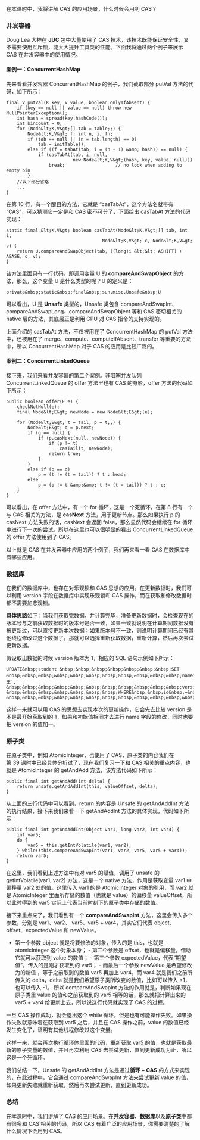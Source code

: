 
在本课时中，我将讲解&nbsp;CAS 的应用场景，什么时候会用到 CAS？

### 并发容器

Doug&nbsp;Lea 大神在 **JUC** 包中大量使用了&nbsp;CAS&nbsp;技术，该技术既能保证安全性，又不需要使用互斥锁，能大大提升工具类的性能。下面我将通过两个例子来展示 CAS 在并发容器中的使用情况。

#### 案例一：ConcurrentHashMap

先来看看并发容器 ConcurrentHashMap 的例子，我们截取部分 putVal 方法的代码，如下所示：


```
final V putVal(K key, V value, boolean onlyIfAbsent) {
    if (key == null || value == null) throw new NullPointerException();
    int hash = spread(key.hashCode());
    int binCount = 0;
    for (Node&lt;K,V&gt;[] tab = table;;) {
        Node&lt;K,V&gt; f; int n, i, fh;
        if (tab == null || (n = tab.length) == 0)
            tab = initTable();
        else if ((f = tabAt(tab, i = (n - 1) &amp; hash)) == null) {
            if (casTabAt(tab, i, null,
                         new Node&lt;K,V&gt;(hash, key, value, null)))
                break;                   // no lock when adding to empty bin
        }
    //以下部分省略
    ...
}

```

在第 10 行，有一个醒目的方法，它就是 “casTabAt”，这个方法名就带有 “CAS”，可以猜测它一定是和 CAS 密不可分了，下面给出 casTabAt 方法的代码实现：

```
static final &lt;K,V&gt; boolean casTabAt(Node&lt;K,V&gt;[] tab, int i,
                                    Node&lt;K,V&gt; c, Node&lt;K,V&gt; v) {
    return U.compareAndSwapObject(tab, ((long)i &lt;&lt; ASHIFT) + ABASE, c, v);
}

```

该方法里面只有一行代码，即调用变量 U 的 **compareAndSwapObject** 的方法，那么，这个变量 U 是什么类型的呢？U 的定义是：

```
private&nbsp;static&nbsp;final&nbsp;sun.misc.Unsafe&nbsp;U 
```

可以看出，U 是 **Unsafe** 类型的，Unsafe 类包含 compareAndSwapInt、compareAndSwapLong、compareAndSwapObject 等和 CAS 密切相关的 native 层的方法，其底层正是利用 CPU 对 CAS 指令的支持实现的。

上面介绍的 casTabAt 方法，不仅被用在了 ConcurrentHashMap 的 putVal 方法中，还被用在了 merge、compute、computeIfAbsent、transfer 等重要的方法中，所以 ConcurrentHashMap 对于 CAS 的应用是比较广泛的。

#### 案例二：ConcurrentLinkedQueue

接下来，我们来看并发容器的第二个案例。非阻塞并发队列 ConcurrentLinkedQueue 的 offer 方法里也有 CAS 的身影，offer 方法的代码如下所示：

```
public boolean offer(E e) {
    checkNotNull(e);
    final Node&lt;E&gt; newNode = new Node&lt;E&gt;(e);

    for (Node&lt;E&gt; t = tail, p = t;;) {
        Node&lt;E&gt; q = p.next;
        if (q == null) {
            if (p.casNext(null, newNode)) {
                if (p != t) 
                    casTail(t, newNode); 
                return true;
            }
        }
        else if (p == q)
            p = (t != (t = tail)) ? t : head;
        else
            p = (p != t &amp;&amp; t != (t = tail)) ? t : q;
    }
}

```

可以看出，在 offer 方法中，有一个 for 循环，这是一个死循环，在第 8 行有一个与 CAS 相关的方法，是 **casNext** 方法，用于更新节点。那么如果执行 p 的 casNext 方法失败的话，casNext 会返回 false，那么显然代码会继续在 for 循环中进行下一次的尝试。所以在这里也可以很明显的看出 ConcurrentLinkedQueue 的 offer 方法使用到了 CAS。

以上就是 CAS 在并发容器中应用的两个例子，我们再来看一看 CAS 在数据库中有哪些应用。

### 数据库

在我们的数据库中，也存在对乐观锁和 CAS 思想的应用。在更新数据时，我们可以利用&nbsp;version&nbsp;字段在数据库中实现乐观锁和 CAS 操作，而在获取和修改数据时都不需要加悲观锁。

**具体思路**如下：当我们获取完数据，并计算完毕，准备更新数据时，会检查现在的版本号与之前获取数据时的版本号是否一致，如果一致就说明在计算期间数据没有被更新过，可以直接更新本次数据；如果版本号不一致，则说明计算期间已经有其他线程修改过这个数据了，那就可以选择重新获取数据，重新计算，然后再次尝试更新数据。

假设取出数据的时候&nbsp;version&nbsp;版本为&nbsp;1，相应的&nbsp;SQL&nbsp;语句示例如下所示：

```
UPDATE&nbsp;student &nbsp;&nbsp;&nbsp;&nbsp;&nbsp;&nbsp;&nbsp;SET &nbsp;&nbsp;&nbsp;&nbsp;&nbsp;&nbsp;&nbsp;&nbsp;&nbsp;&nbsp;&nbsp;name&nbsp;=&nbsp;‘小王’, &nbsp;&nbsp;&nbsp;&nbsp;&nbsp;&nbsp;&nbsp;&nbsp;&nbsp;&nbsp;&nbsp;version&nbsp;=&nbsp;2 &nbsp;&nbsp;&nbsp;&nbsp;&nbsp;&nbsp;&nbsp;WHERE&nbsp;&nbsp;id&nbsp;=&nbsp;10 &nbsp;&nbsp;&nbsp;&nbsp;&nbsp;&nbsp;&nbsp;&nbsp;&nbsp;&nbsp;&nbsp;&nbsp;&nbsp;&nbsp;AND&nbsp;version&nbsp;=&nbsp;1 
```

这样一来就可以用&nbsp;CAS 的思想去实现本次的更新操作，它会先去比较&nbsp;version&nbsp;是不是最开始获取到的 1，如果和初始值相同才去进行 name 字段的修改，同时也要把 version 的值加一。

### 原子类

在原子类中，例如&nbsp;AtomicInteger，也使用了&nbsp;CAS，原子类的内容我们在第&nbsp;39&nbsp;课时中已经具体分析过了，现在我们复习一下和&nbsp;CAS&nbsp;相关的重点内容，也就是&nbsp;AtomicInteger&nbsp;的&nbsp;getAndAdd&nbsp;方法，该方法代码如下所示：

```
public final int getAndAdd(int delta) {    
    return unsafe.getAndAddInt(this, valueOffset, delta);
}

```

从上面的三行代码中可以看到，return&nbsp;的内容是 Unsafe 的 getAndAddInt 方法的执行结果，接下来我们来看一下 getAndAddInt 方法的具体实现，代码如下所示：

```
public final int getAndAddInt(Object var1, long var2, int var4) {
    int var5;
    do {
        var5 = this.getIntVolatile(var1, var2);
    } while(!this.compareAndSwapInt(var1, var2, var5, var5 + var4));
    return var5;
}

```

在这里，我们看到上述方法中有对&nbsp;var5 的赋值，调用了&nbsp;unsafe&nbsp;的 getIntVolatile(var1, var2) 方法，这是一个&nbsp;native&nbsp;方法，作用是获取变量&nbsp;var1&nbsp;中偏移量 var2 处的值。这里传入&nbsp;var1&nbsp;的是 AtomicInteger 对象的引用，而&nbsp;var2&nbsp;就是 AtomicInteger&nbsp;里面所存储的数值（也就是 value）的偏移量&nbsp;valueOffset，所以此时得到的 var5 实际上代表当前时刻下的原子类中存储的数值。

接下来重点来了，我们看到有一个&nbsp;**compareAndSwapInt**&nbsp;方法，这里会传入多个参数，分别是&nbsp;var1、var2、 var5、var5 + var4，其实它们代表&nbsp;object、offset、expectedValue&nbsp;和&nbsp;newValue。
 - 第一个参数 object 就是将要修改的对象，传入的是 this，也就是 atomicInteger 这个对象本身； - 第二个参数是 offset，也就是偏移量，借助它就可以获取到 value 的数值； - 第三个参数 expectedValue，代表“期望值”，传入的是刚才获取到的 var5； - 而最后一个参数 newValue 是希望修改为的新值 ，等于之前取到的数值 var5 再加上 var4，而 var4 就是我们之前所传入的 delta，delta 就是我们希望原子类所改变的数值，比如可以传入 +1，也可以传入 -1。 
所以 compareAndSwapInt&nbsp;方法的作用就是，判断如果现在原子类里 value 的值和之前获取到的 var5 相等的话，那么就把计算出来的 var5 + var4 给更新上去，所以说这行代码就实现了&nbsp;CAS&nbsp;的过程。

一旦 CAS 操作成功，就会退出这个 while 循环，但是也有可能操作失败。如果操作失败就意味着在获取到 var5 之后，并且在 CAS 操作之前，value 的数值已经发生变化了，证明有其他线程修改过这个变量。

这样一来，就会再次执行循环体里面的代码，重新获取 var5 的值，也就是获取最新的原子变量的数值，并且再次利用 CAS 去尝试更新，直到更新成功为止，所以这是一个死循环。

我们总结一下，Unsafe 的 getAndAddInt 方法是通过**循环 + CAS** 的方式来实现的，在此过程中，它会通过 compareAndSwapInt 方法来尝试更新 value 的值，如果更新失败就重新获取，然后再次尝试更新，直到更新成功。

### 总结

在本课时中，我们讲解了&nbsp;CAS&nbsp;的应用场景。在**并发容器**、**数据库**以及**原子类**中都有很多和 CAS 相关的代码，所以 CAS 有着广泛的应用场景，你需要清楚的了解什么情况下会用到 CAS。


